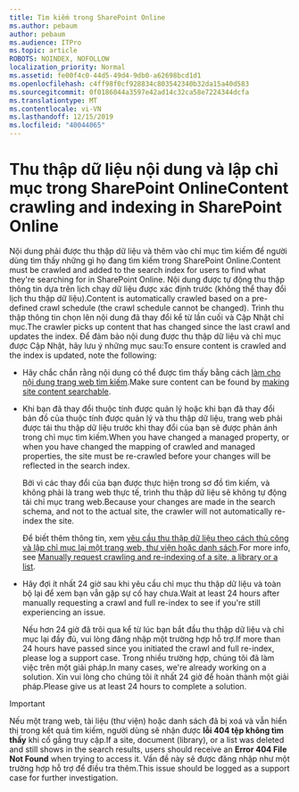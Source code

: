 ```yaml
---
title: Tìm kiếm trong SharePoint Online
ms.author: pebaum
author: pebaum
ms.audience: ITPro
ms.topic: article
ROBOTS: NOINDEX, NOFOLLOW
localization_priority: Normal
ms.assetid: fe00f4c0-44d5-49d4-9db0-a62698bcd1d1
ms.openlocfilehash: c4ff98f0cf928834c803542340b32da15a40d583
ms.sourcegitcommit: 0f0186044a3597e42ad14c32ca58e7224344dcfa
ms.translationtype: MT
ms.contentlocale: vi-VN
ms.lasthandoff: 12/15/2019
ms.locfileid: "40044065"
---
```

# <a name="content-crawling-and-indexing-in-sharepoint-online"></a><span data-ttu-id="259ea-102">Thu thập dữ liệu nội dung và lập chỉ mục trong SharePoint Online</span><span class="sxs-lookup"><span data-stu-id="259ea-102">Content crawling and indexing in SharePoint Online</span></span>

<span data-ttu-id="259ea-103">Nội dung phải được thu thập dữ liệu và thêm vào chỉ mục tìm kiếm để người dùng tìm thấy những gì họ đang tìm kiếm trong SharePoint Online.</span><span class="sxs-lookup"><span data-stu-id="259ea-103">Content must be crawled and added to the search index for users to find what they're searching for in SharePoint Online.</span></span> <span data-ttu-id="259ea-104">Nội dung được tự động thu thập thông tin dựa trên lịch chạy dữ liệu được xác định trước (không thể thay đổi lịch thu thập dữ liệu).</span><span class="sxs-lookup"><span data-stu-id="259ea-104">Content is automatically crawled based on a pre-defined crawl schedule (the crawl schedule cannot be changed).</span></span> <span data-ttu-id="259ea-105">Trình thu thập thông tin chọn lên nội dung đã thay đổi kể từ lần cuối và Cập Nhật chỉ mục.</span><span class="sxs-lookup"><span data-stu-id="259ea-105">The crawler picks up content that has changed since the last crawl and updates the index.</span></span> <span data-ttu-id="259ea-106">Để đảm bảo nội dung được thu thập dữ liệu và chỉ mục được Cập Nhật, hãy lưu ý những mục sau:</span><span class="sxs-lookup"><span data-stu-id="259ea-106">To ensure content is crawled and the index is updated, note the following:</span></span>

- <span data-ttu-id="259ea-107">Hãy chắc chắn rằng nội dung có thể được tìm thấy bằng cách [làm cho nội dung trang web tìm kiếm](https://docs.microsoft.com/sharepoint/make-site-content-searchable).</span><span class="sxs-lookup"><span data-stu-id="259ea-107">Make sure content can be found by [making site content searchable](https://docs.microsoft.com/sharepoint/make-site-content-searchable).</span></span>

- <span data-ttu-id="259ea-108">Khi bạn đã thay đổi thuộc tính được quản lý hoặc khi bạn đã thay đổi bản đồ của thuộc tính được quản lý và thu thập dữ liệu, trang web phải được tái thu thập dữ liệu trước khi thay đổi của bạn sẽ được phản ánh trong chỉ mục tìm kiếm.</span><span class="sxs-lookup"><span data-stu-id="259ea-108">When you have changed a managed property, or when you have changed the mapping of crawled and managed properties, the site must be re-crawled before your changes will be reflected in the search index.</span></span> 

    <span data-ttu-id="259ea-109">Bởi vì các thay đổi của bạn được thực hiện trong sơ đồ tìm kiếm, và không phải là trang web thực tế, trình thu thập dữ liệu sẽ không tự động tái chỉ mục trang web.</span><span class="sxs-lookup"><span data-stu-id="259ea-109">Because your changes are made in the search schema, and not to the actual site, the crawler will not automatically re-index the site.</span></span> 

    <span data-ttu-id="259ea-110">Để biết thêm thông tin, xem [yêu cầu thu thập dữ liệu theo cách thủ công và lập chỉ mục lại một trang web, thư viện hoặc danh sách](https://docs.microsoft.com/sharepoint/crawl-site-conten).</span><span class="sxs-lookup"><span data-stu-id="259ea-110">For more info, see [Manually request crawling and re-indexing of a site, a library or a list](https://docs.microsoft.com/sharepoint/crawl-site-conten).</span></span>

- <span data-ttu-id="259ea-111">Hãy đợi ít nhất 24 giờ sau khi yêu cầu chỉ mục thu thập dữ liệu và toàn bộ lại để xem bạn vẫn gặp sự cố hay chưa.</span><span class="sxs-lookup"><span data-stu-id="259ea-111">Wait at least 24 hours after manually requesting a crawl and full re-index to see if you're still experiencing an issue.</span></span> 

    <span data-ttu-id="259ea-112">Nếu hơn 24 giờ đã trôi qua kể từ lúc bạn bắt đầu thu thập dữ liệu và chỉ mục lại đầy đủ, vui lòng đăng nhập một trường hợp hỗ trợ.</span><span class="sxs-lookup"><span data-stu-id="259ea-112">If more than 24 hours have passed since you initiated the crawl and full re-index, please log a support case.</span></span> <span data-ttu-id="259ea-113">Trong nhiều trường hợp, chúng tôi đã làm việc trên một giải pháp.</span><span class="sxs-lookup"><span data-stu-id="259ea-113">In many cases, we're already working on a solution.</span></span> <span data-ttu-id="259ea-114">Xin vui lòng cho chúng tôi ít nhất 24 giờ để hoàn thành một giải pháp.</span><span class="sxs-lookup"><span data-stu-id="259ea-114">Please give us at least 24 hours to complete a solution.</span></span>

> [!IMPORTANT]
> <span data-ttu-id="259ea-115">Nếu một trang web, tài liệu (thư viện) hoặc danh sách đã bị xoá và vẫn hiển thị trong kết quả tìm kiếm, người dùng sẽ nhận được **lỗi 404 tệp không tìm thấy** khi cố gắng truy cập.</span><span class="sxs-lookup"><span data-stu-id="259ea-115">If a site, document (library), or a list was deleted and still shows in the search results, users should receive an **Error 404 File Not Found** when trying to access it.</span></span> <span data-ttu-id="259ea-116">Vấn đề này sẽ được đăng nhập như một trường hợp hỗ trợ để điều tra thêm.</span><span class="sxs-lookup"><span data-stu-id="259ea-116">This issue should be logged as a support case for further investigation.</span></span> 



